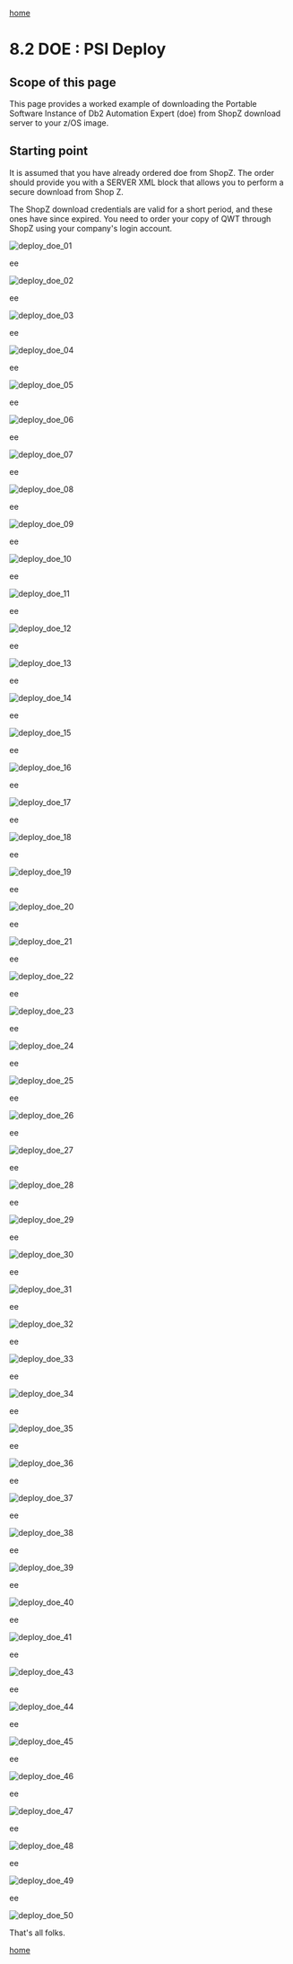 [home](https://github.com/zeditor01/zowe_db2_tools/blob/main/docs/ZPDT_Build_Path.md)

# 8.2 DOE : PSI Deploy

## Scope of this page

This page provides a worked example of downloading the Portable Software Instance of Db2 Automation Expert (doe) from ShopZ download server to your z/OS image.

## Starting point

It is assumed that you have already ordered doe from ShopZ. The order should provide you with a SERVER XML block that allows you to perform a secure download from Shop Z. 

The ShopZ download credentials are valid for a short period, and these ones have since expired. You need to order your copy of QWT through ShopZ using your company's login account.




![deploy_doe_01](/images/deploy_doe_01.jpg)

ee

![deploy_doe_02](/images/deploy_doe_02.jpg)

ee

![deploy_doe_03](/images/deploy_doe_03.jpg)

ee

![deploy_doe_04](/images/deploy_doe_04.jpg)

ee

![deploy_doe_05](/images/deploy_doe_05.jpg)

ee

![deploy_doe_06](/images/deploy_doe_06.jpg)

ee

![deploy_doe_07](/images/deploy_doe_07.jpg)

ee

![deploy_doe_08](/images/deploy_doe_08.jpg)

ee

![deploy_doe_09](/images/deploy_doe_09.jpg)

ee

![deploy_doe_10](/images/deploy_doe_10.jpg)

ee

![deploy_doe_11](/images/deploy_doe_11.jpg)

ee

![deploy_doe_12](/images/deploy_doe_12.jpg)

ee

![deploy_doe_13](/images/deploy_doe_13.jpg)

ee

![deploy_doe_14](/images/deploy_doe_14.jpg)

ee

![deploy_doe_15](/images/deploy_doe_15.jpg)

ee

![deploy_doe_16](/images/deploy_doe_16.jpg)

ee

![deploy_doe_17](/images/deploy_doe_17.jpg)

ee

![deploy_doe_18](/images/deploy_doe_18.jpg)

ee

![deploy_doe_19](/images/deploy_doe_19.jpg)

ee

![deploy_doe_20](/images/deploy_doe_20.jpg)

ee

![deploy_doe_21](/images/deploy_doe_21.jpg)

ee

![deploy_doe_22](/images/deploy_doe_22.jpg)

ee

![deploy_doe_23](/images/deploy_doe_23.jpg)

ee

![deploy_doe_24](/images/deploy_doe_24.jpg)

ee

![deploy_doe_25](/images/deploy_doe_25.jpg)

ee

![deploy_doe_26](/images/deploy_doe_26.jpg)

ee

![deploy_doe_27](/images/deploy_doe_27.jpg)

ee

![deploy_doe_28](/images/deploy_doe_28.jpg)

ee

![deploy_doe_29](/images/deploy_doe_29.jpg)

ee

![deploy_doe_30](/images/deploy_doe_30.jpg)

ee

![deploy_doe_31](/images/deploy_doe_31.jpg)

ee

![deploy_doe_32](/images/deploy_doe_32.jpg)

ee

![deploy_doe_33](/images/deploy_doe_33.jpg)

ee

![deploy_doe_34](/images/deploy_doe_34.jpg)

ee

![deploy_doe_35](/images/deploy_doe_35.jpg)

ee

![deploy_doe_36](/images/deploy_doe_36.jpg)

ee

![deploy_doe_37](/images/deploy_doe_37.jpg)

ee

![deploy_doe_38](/images/deploy_doe_38.jpg)

ee

![deploy_doe_39](/images/deploy_doe_39.jpg)

ee

![deploy_doe_40](/images/deploy_doe_40.jpg)

ee

![deploy_doe_41](/images/deploy_doe_41.jpg)


ee

![deploy_doe_43](/images/deploy_doe_43.jpg)

ee

![deploy_doe_44](/images/deploy_doe_44.jpg)

ee

![deploy_doe_45](/images/deploy_doe_45.jpg)

ee

![deploy_doe_46](/images/deploy_doe_46.jpg)

ee

![deploy_doe_47](/images/deploy_doe_47.jpg)

ee


![deploy_doe_48](/images/deploy_doe_48.jpg)

ee

![deploy_doe_49](/images/deploy_doe_49.jpg)

ee

![deploy_doe_50](/images/deploy_doe_50.jpg)


That's all folks.





[home](https://github.com/zeditor01/zowe_db2_tools/blob/main/docs/ZPDT_Build_Path.md)

